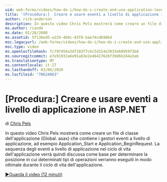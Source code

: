 ```yaml
---
uid: web-forms/videos/how-do-i/how-do-i-create-and-use-application-level-events-in-aspnet
title: '[Procedura:]  Creare e usare eventi a livello di applicazione in ASP.NET | Microsoft Docs'
author: rick-anderson
description: In questo video Chris Pels mostrerà come creare un file di classe dell'applicazione (Global. asax) che contiene gestori eventi a livello di applicazione, ad esempio Application_S...
ms.author: riande
ms.date: 01/28/2008
ms.assetid: 5f136ed5-a229-4b9c-83f8-bae74cdb98bd
msc.legacyurl: /web-forms/videos/how-do-i/how-do-i-create-and-use-application-level-events-in-aspnet
msc.type: video
ms.openlocfilehash: fc797454a3df103f7c6c5d314e3033e60959f3b8
ms.sourcegitcommit: e7e91932a6e91a63e2e46417626f39d6b244a3ab
ms.translationtype: MT
ms.contentlocale: it-IT
ms.lasthandoff: 03/06/2020
ms.locfileid: "78624663"
---
```

# <a name="how-do-i--create-and-use-application-level-events-in-aspnet"></a>[Procedura:]  Creare e usare eventi a livello di applicazione in ASP.NET

di [Chris Pels](https://twitter.com/chrispels)

In questo video Chris Pels mostrerà come creare un file di classe dell'applicazione (Global. asax) che contiene i gestori eventi a livello di applicazione, ad esempio Application\_Start e Application\_BeginRequest. La sequenza degli eventi a livello di applicazione nel ciclo di vita dell'applicazione verrà quindi discussa come base per determinare la posizione in cui determinati tipi di operazioni verranno eseguiti in modo ottimale durante il ciclo di vita dell'applicazione.

[&#9654;Guarda il video (12 minuti)](https://channel9.msdn.com/Blogs/ASP-NET-Site-Videos/how-do-i-create-and-use-application-level-events-in-aspnet)
